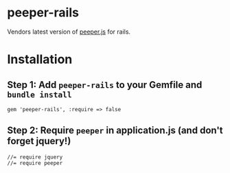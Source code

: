 # peeper-rails

Vendors latest version of [peeper.js](https://github.com/islandr/peeper.js) for rails.

# Installation

## Step 1: Add `peeper-rails` to your Gemfile and `bundle install`

```
gem 'peeper-rails', :require => false
```

## Step 2: Require `peeper` in application.js (and don't forget jquery!)

```
//= require jquery
//= require peeper
```